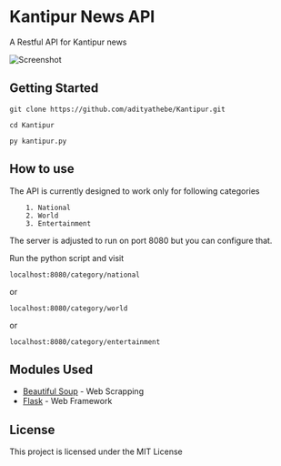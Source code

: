 # Kantipur News API

A Restful API for Kantipur news

![Screenshot](http://i.imgur.com/gdzunPc.png "Screenshot: JSON Response")

## Getting Started

```
git clone https://github.com/adityathebe/Kantipur.git
```
```
cd Kantipur
```
```
py kantipur.py
```

## How to use

The API is currently designed to work only for following categories
~~~
	1. National
    2. World
    3. Entertainment
~~~
	

The server is adjusted to run on port 8080 but you can configure that.

Run the python script and visit 
```
localhost:8080/category/national
```
or
```
localhost:8080/category/world
```
or
```
localhost:8080/category/entertainment
```

## Modules Used

* [Beautiful Soup](https://www.crummy.com/software/BeautifulSoup/) - Web Scrapping
* [Flask](http://flask.pocoo.org/) - Web Framework

## License

This project is licensed under the MIT License